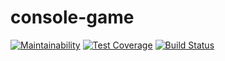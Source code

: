 # console-game

[![Maintainability](https://api.codeclimate.com/v1/badges/5130b9ff8653a5d46e1f/maintainability)](https://codeclimate.com/github/pocketmehdi/console-game/maintainability)
[![Test Coverage](https://api.codeclimate.com/v1/badges/5130b9ff8653a5d46e1f/test_coverage)](https://codeclimate.com/github/pocketmehdi/console-game/test_coverage)
[![Build Status](https://travis-ci.org/pocketmehdi/console-game.svg?branch=master)](https://travis-ci.org/pocketmehdi/console-game)
